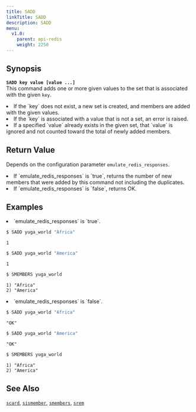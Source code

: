 ```yaml
---
title: SADD
linkTitle: SADD
description: SADD
menu:
  v1.0:
    parent: api-redis
    weight: 2250
---
```

## Synopsis
<b>`SADD key value [value ...]`</b><br>
This command adds one or more given values to the set that is associated with the given `key`.
<li>If the `key` does not exist, a new set is created, and members are added with the given values.
<li>If the `key` is associated with a value that is not a set, an error is raised.</li>
<li>If a specified `value` already exists in the given set, that `value` is ignored and not counted toward the total of newly added members.</li>

## Return Value
Depends on the configuration parameter `emulate_redis_responses`.
<li>
If `emulate_redis_responses` is `true`, returns
the number of new members that were added by this command not including the duplicates.
</li>
<li>
If `emulate_redis_responses` is `false`, returns OK.
</li>


## Examples
<li> `emulate_redis_responses` is `true`.

```sh
$ SADD yuga_world "Africa"
```

```
1
```

```sh
$ SADD yuga_world "America"
```

```
1
```

```sh
$ SMEMBERS yuga_world
```

```
1) "Africa"
2) "America"
```
</li>

<li> `emulate_redis_responses` is `false`.

```sh
$ SADD yuga_world "Africa"
```

```
"OK"
```

```sh
$ SADD yuga_world "America"
```

```
"OK"
```

```sh
$ SMEMBERS yuga_world
```

```
1) "Africa"
2) "America"
```
</li>

## See Also
[`scard`](../scard/), [`sismember`](../sismember/), [`smembers`](../smembers/), [`srem`](../srem/)
